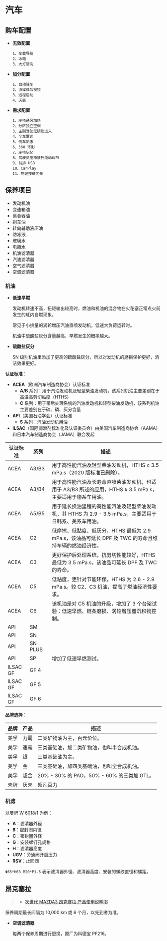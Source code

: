 # 汽车

## 购车配置

- **无效配置**

  ```
  1、车载导航
  2、冰箱
  3、大灯清洗
  ```

- **加分配置**

  ```
  1、自动驻车
  2、流媒体后视镜
  3、远程启动
  4、天窗
  ```
  
- **需求配置**

  ```
  1、座椅通风加热
  2、分区独立空调
  3、主副驾驶无钥匙进入
  4、全车雷达
  5、倒车影像
  6、360 环影
  7、座椅记忆
  8、驾驶员座椅腰托电动调节
  9、前排 USB
  10、CarPlay
  11、物理按键优先
  ```

## 保养项目

- 发动机油
- 变速箱油
- 离合器油
- 刹车油
- 转向辅助液压油
- 防冻液
- 玻璃水
- 电瓶水
- 机油滤清器
- 汽油滤清器
- 空气滤清器
- 空调滤清器

### 机油

- **低速早燃**

  发动机转速不高，扭矩输出较高时，燃油和机油的混合物在火花塞正常点火前发生的缸内自燃现象。

  常见于小排量的涡轮增压汽油直喷发动机，低速大负荷运转时。

  机油中硫酸盐灰分含量越高，早燃发生的概率越大。

- **硫酸盐灰分**

  SN 级别机油里添加了更高的硫酸盐灰分，所以对发动机的磨损保护更好，清洁效果更好。

**认证标准**：

- **ACEA**（欧洲汽车制造商协会）认证标准
  - **A/B** 系列：用于汽油发动机及轻型柴油发动机，该系列机油主要差别在于高温高剪切黏度（HTHS）
  - **C** 系列：用于带后处理系统的汽油发动机和轻型柴油发动机，该系列机油主要差别在于硫、磷、灰分含量
- **API**（美国石油学会）认证标准
  - **S** 系列：汽油发动机用油
- **ILSAC**（国际润滑剂标准化及认证委员会）由美国汽车制造商协会（AAMA）和日本汽车制造商协会（JAMA）联合发起

| 认证标准 | 系列    | 描述                                                         |
| -------- | ------- | ------------------------------------------------------------ |
| ACEA     | A3/B3   | 用于高性能汽油及轻型柴油发动机，HTHS ≥ 3.5 mPa.s（2020 版标准已删除）。 |
| ACEA     | A3/B4   | 用于高性能汽油及长寿命直喷柴油发动机，也适用于 A3/B3 所述的应用，HTHS ≥ 3.5 mPa.s，主要适用于德系车用油。 |
| ACEA     | A5/B5   | 用于延长换油里程的高性能汽油及轻型柴油发动机，其 HTHS 为 2.9 - 3.5 mPa.s，主要适用于日韩系、美系车用油。 |
| ACEA     | C2      | 低摩擦、低黏度、低灰分，HTHS 最低为 2.9 mPa.s，该油品可延长 DPF 及 TWC 的寿命且维持车辆的燃油经济性。 |
| ACEA     | C3      | 更好保护后处理系统，抗剪切性能较好，HTHS 最低为 3.5 mPa.s，该油品可延长 DPF 及 TWC 的寿命。 |
| ACEA     | C5      | 低粘度，更针对节能环保，HTHS 为 2.6 - 2.9 mPa.s。较 C2、C3 机油，提高了燃油经济性要求。 |
| ACEA     | C6      | 该机油是对 C5 机油的升级，增加了 3 个台架试验：低速早燃、链条磨损、涡轮增压器沉积物控制。 |
| API      | SM      |                                                              |
| API      | SN      |                                                              |
| API      | SN PLUS |                                                              |
| API      | SP      | 增加了低速早燃测试。                                         |
| ILSAC GF | GF 4    |                                                              |
| ILSAC GF | GF 5    |                                                              |
| ILSAC GF | GF 6    |                                                              |

**品牌选择**：

| 品牌 | 产品 | 描述                                       |
| ---- | ---- | ------------------------------------------ |
| 美孚 | 力霸 | 二类矿物油为主，百元价位。                 |
| 美孚 | 速霸 | 三类基础油，加二类矿物油，也叫半合成机油。 |
| 美孚 | 银   | 三类基础油为主。                           |
| 美孚 | 金   | 三类基础油，加四类基础油，也叫全合成机油。 |
| 美孚 | 超金 | 20% - 30% 的 PAO，50% - 60% 的三类加 GTL。 |
| 壳牌 | 灰壳 | 超凡喜力                                   |

### 机滤

以曼牌 [W 6018/1](https://catalog.mann-filter.cn/CN/chi/catalog/MANN-FILTER%20Katalog%20China/%E6%B2%B9%E8%BF%87%E6%BB%A4%E5%99%A8/W%206018~1) 为例：

- **A**：滤清器外径
- **B**：密封圈内径
- **C**：密封圈外径
- **G**：安装螺钉孔规格
- **H**：滤清器高度
- **UGV**：旁通阀开启压力
- **RSV**：止回阀

`Φ65*H63 M20*P1.5` 表示滤清器外径、滤清器高度、安装的螺纹直径和螺距。

## 昂克塞拉

> - [次世代 MAZDA3 昂克赛拉 产品使用说明书](https://www.changan-mazda.com.cn/market/product/mazda3/service/user-manual/mazda3-user-manual/)

保养周期最长间隔为 10,000 km 或 6 个月，以先到者为准。

- **空调滤清器**

  每两个保养周期进行更换，原厂为科德宝 PF216。

